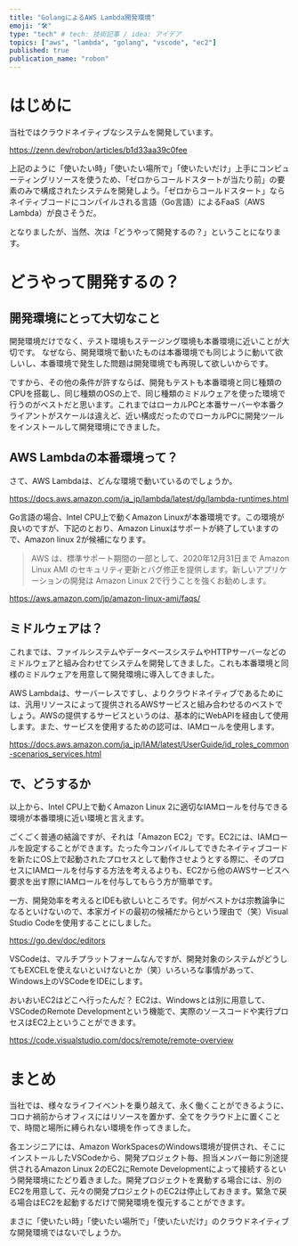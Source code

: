 ```yaml
---
title: "GolangによるAWS Lambda開発環境"
emoji: "🛠"
type: "tech" # tech: 技術記事 / idea: アイデア
topics: ["aws", "lambda", "golang", "vscode", "ec2"]
published: true
publication_name: "robon"
---
```

# はじめに

当社ではクラウドネイティブなシステムを開発しています。

https://zenn.dev/robon/articles/b1d33aa39c0fee

上記のように「使いたい時」「使いたい場所で」「使いたいだけ」上手にコンピューティングリソースを使うため、「ゼロからコールドスタートが当たり前」の要素のみで構成されたシステムを開発しよう。「ゼロからコールドスタート」ならネイティブコードにコンパイルされる言語（Go言語）によるFaaS（AWS Lambda）が良さそうだ。

となりましたが、当然、次は「どうやって開発するの？」ということになります。

# どうやって開発するの？
## 開発環境にとって大切なこと

開発環境だけでなく、テスト環境もステージング環境も本番環境に近いことが大切です。
なぜなら、開発環境で動いたものは本番環境でも同じように動いて欲しいし、本番環境で発生した問題は開発環境でも再現して欲しいからです。

ですから、その他の条件が許すならば、開発もテストも本番環境と同じ種類のCPUを搭載し、同じ種類のOSの上で、同じ種類のミドルウェアを使った環境で行うのがベストだと思います。これまではローカルPCと本番サーバーや本番クライアントがスケールは違えど、近い構成だったのでローカルPCに開発ツールをインストールして開発環境にできました。

## AWS Lambdaの本番環境って？

さて、AWS Lambdaは、どんな環境で動いているのでしょうか。

https://docs.aws.amazon.com/ja_jp/lambda/latest/dg/lambda-runtimes.html

Go言語の場合、Intel CPU上で動くAmazon Linuxが本番環境です。この環境が良いのですが、下記のとおり、Amazon Linuxはサポートが終了していますので、Amazon linux 2が候補になります。

> AWS は、標準サポート期間の一部として、2020年12月31日まで Amazon Linux AMI のセキュリティ更新とバグ修正を提供します。新しいアプリケーションの開発は Amazon Linux 2で行うことを強くお勧めします。

https://aws.amazon.com/jp/amazon-linux-ami/faqs/

## ミドルウェアは？

これまでは、ファイルシステムやデータベースシステムやHTTPサーバーなどのミドルウェアと組み合わせてシステムを開発してきました。これも本番環境と同様のミドルウェアを用意して開発環境に導入してきました。

AWS Lambdaは、サーバーレスですし、よりクラウドネイティブであるためには、汎用リソースによって提供されるAWSサービスと組み合わせるのベストでしょう。AWSの提供するサービスというのは、基本的にWebAPIを経由して使用します。また、サービスを使用するための認可は、IAMロールを使用します。

https://docs.aws.amazon.com/ja_jp/IAM/latest/UserGuide/id_roles_common-scenarios_services.html

## で、どうするか

以上から、Intel CPU上で動くAmazon Linux 2に適切なIAMロールを付与できる環境が本番環境に近い環境と言えます。

ごくごく普通の結論ですが、それは「Amazon EC2」です。EC2には、IAMロールを設定することができます。たった今コンパイルしてできたネイティブコードを新たにOS上で起動されたプロセスとして動作させようとする際に、そのプロセスにIAMロールを付与する方法を考えるよりも、EC2から他のAWSサービスへ要求を出す際にIAMロールを付与してもらう方が簡単です。

一方、開発効率を考えるとIDEも欲しいところです。何がベストかは宗教論争になるといけないので、本家ガイドの最初の候補だからという理由で（笑）Visual Studio Codeを使用することにしました。

https://go.dev/doc/editors

VSCodeは、マルチプラットフォームなんですが、開発対象のシステムがどうしてもEXCELを使えないといけないとか（笑）いろいろな事情があって、Windows上のVSCodeをIDEにします。

おいおいEC2はどこへ行ったんだ？
EC2は、Windowsとは別に用意して、VSCodeのRemote Developmentという機能で、実際のソースコードや実行プロセスはEC2上ということができます。

https://code.visualstudio.com/docs/remote/remote-overview

# まとめ

当社では、様々なライフイベントを乗り越えて、永く働くことができるように、コロナ禍前からオフィスにはリソースを置かず、全てをクラウド上に置くことで、時間と場所に縛られない環境を作ってきました。

各エンジニアには、Amazon WorkSpacesのWindows環境が提供され、そこにインストールしたVSCodeから、開発プロジェクト毎、担当メンバー毎に別途提供されるAmazon Linux 2のEC2にRemote Developmentによって接続するという開発環境にたどり着きました。開発プロジェクトを異動する場合には、別のEC2を用意して、元々の開発プロジェクトのEC2は停止しておきます。緊急で戻る場合はEC2を起動するだけで開発環境を復元することができます。

まさに「使いたい時」「使いたい場所で」「使いたいだけ」のクラウドネイティブな開発環境ではないでしょうか。
